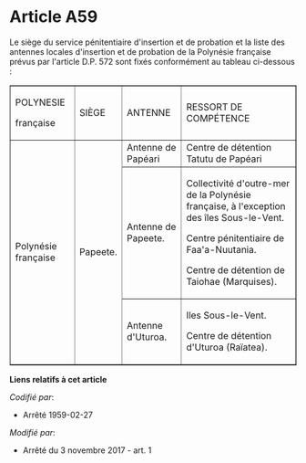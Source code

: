 # Article A59

Le siège du service pénitentiaire d'insertion et de probation et la liste des antennes locales d'insertion et de probation de
la Polynésie française prévus par l'article D.P. 572 sont fixés conformément au tableau ci-dessous :

<table align="center" cellspacing="0" cellpadding="0" border="1">
  <tbody>
    <tr>
      <td>

POLYNESIE

française

</td>
      <td>

SIÈGE

</td>
      <td>

ANTENNE

</td>
      <td>

RESSORT DE COMPÉTENCE

</td>
    </tr>
    <tr>
      <td rowspan="3">

Polynésie française

</td>
      <td rowspan="3">

Papeete.

</td>
      <td>Antenne de Papéari</td>
      <td>Centre de détention Tatutu de Papéari</td>
    </tr>
    <tr>
      <td>

Antenne de Papeete.

</td>
      <td>

Collectivité d'outre-mer de la Polynésie française, à l'exception des îles Sous-le-Vent.

Centre pénitentiaire de Faa'a-Nuutania.

Centre de détention de Taiohae (Marquises).

</td>
    </tr>
    <tr>
      <td>

Antenne d'Uturoa.

</td>
      <td>

Iles Sous-le-Vent.

Centre de détention d'Uturoa (Raïatea).

</td>
    </tr>
  </tbody>
</table>

**Liens relatifs à cet article**

_Codifié par_:

  - Arrêté 1959-02-27

_Modifié par_:

  - Arrêté du 3 novembre 2017 - art. 1
